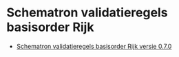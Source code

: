 # Schematron validatieregels basisorder Rijk

* [Schematron validatieregels basisorder Rijk versie 0.7.0](./basisorder-rijk.sch)